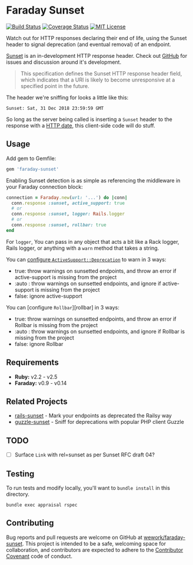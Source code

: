 # Faraday Sunset

[![Build Status][travis-image]][travis-url]
[![Coverage Status][coveralls-image]][coveralls-url]
[![MIT License][license-image]][license-url]

Watch out for HTTP responses declaring their end of life, using the Sunset header to signal deprecation (and eventual removal) of an endpoint.

[Sunset][sunset-draft] is an in-development HTTP response header. Check out [GitHub][sunset-github] for issues and discussion around it's development.

> This specification defines the Sunset HTTP response header field, which indicates that a URI is likely to become unresponsive at a specified point in the future.

[sunset-draft]: https://tools.ietf.org/html/draft-wilde-sunset-header-03
[sunset-github]: https://github.com/dret/I-D/tree/master/sunset-header

The header we're sniffing for looks a little like this:

```
Sunset: Sat, 31 Dec 2018 23:59:59 GMT
```

So long as the server being called is inserting a `Sunset` header to the response with a [HTTP date], this client-side code will do stuff.

[HTTP date]: https://tools.ietf.org/html/rfc7231#section-7.1.1.1

## Usage

Add gem to Gemfile:

```ruby
gem 'faraday-sunset'
```

Enabling Sunset detection is as simple as referencing the middleware in your Faraday connection block:

``` ruby
connection = Faraday.new(url: '...') do |conn|
  conn.response :sunset, active_support: true
  # or
  conn.response :sunset, logger: Rails.logger
  # or
  conn.response :sunset, rollbar: true
end
```

For `logger`, You can pass in any object that acts a bit like a Rack logger, Rails logger, or anything with a `warn` method that takes a string.

You can [configure `ActiveSupport::Deprecation`][active-support-deprecation] to warn in 3 ways:
- true:   throw warnings on sunsetted endpoints, and throw an error if active-support is missing from the project
- :auto : throw warnings on sunsetted endpoints, and ignore if active-support is missing from the project
- false: ignore active-support

You can [configure `Rollbar`][rollbar] in 3 ways:
- true:   throw warnings on sunsetted endpoints, and throw an error if Rollbar is missing from the project
- :auto : throw warnings on sunsetted endpoints, and ignore if Rollbar is missing from the project
- false: ignore Rollbar

[active-support-deprecation]: http://api.rubyonrails.org/classes/ActiveSupport/Deprecation/Behavior.html

## Requirements

- **Ruby:** v2.2 - v2.5
- **Faraday:** v0.9 - v0.14

## Related Projects

- [rails-sunset](https://github.com/wework/rails-sunset) - Mark your endpoints as deprecated the Railsy way
- [guzzle-sunset](https://github.com/hskrasek/guzzle-sunset) - Sniff for deprecations with popular PHP client Guzzle

## TODO

- [ ] Surface `Link` with rel=sunset as per Sunset RFC draft 04?

## Testing

To run tests and modify locally, you'll want to `bundle install` in this directory.

```
bundle exec appraisal rspec
```

## Contributing

Bug reports and pull requests are welcome on GitHub at [wework/faraday-sunset](https://github.com/wework/faraday-sunset). This project is intended to be a safe, welcoming space for collaboration, and contributors are expected to adhere to the [Contributor Covenant](http://contributor-covenant.org) code of conduct.

[coveralls-image]:https://coveralls.io/repos/github/wework/faraday-sunset/badge.svg?branch=master
[coveralls-url]:https://coveralls.io/github/wework/faraday-sunset?branch=master

[travis-url]:https://travis-ci.org/wework/faraday-sunset
[travis-image]: https://travis-ci.org/wework/faraday-sunset.svg?branch=master

[license-url]: LICENSE
[license-image]: http://img.shields.io/badge/license-MIT-000000.svg?style=flat-square
